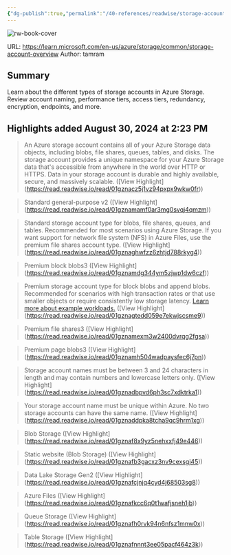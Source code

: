 ```yaml
---
{"dg-publish":true,"permalink":"/40-references/readwise/storage-account-overview-azure-storage/","tags":["rw/articles"]}
---
```


![rw-book-cover](https://learn.microsoft.com/en-us/media/logos/logo-ms-social.png)
  
URL: https://learn.microsoft.com/en-us/azure/storage/common/storage-account-overview
Author: tamram

## Summary

Learn about the different types of storage accounts in Azure Storage. Review account naming, performance tiers, access tiers, redundancy, encryption, endpoints, and more.

## Highlights added August 30, 2024 at 2:23 PM
>An Azure storage account contains all of your Azure Storage data objects, including blobs, file shares, queues, tables, and disks. The storage account provides a unique namespace for your Azure Storage data that's accessible from anywhere in the world over HTTP or HTTPS. Data in your storage account is durable and highly available, secure, and massively scalable. ([View Highlight] (https://read.readwise.io/read/01gznacz5j1vz94pxpx9wkw0fr))


>Standard general-purpose v2 ([View Highlight] (https://read.readwise.io/read/01gznamamf0ar3mg0svqj4qmzm))


>Standard storage account type for blobs, file shares, queues, and tables. Recommended for most scenarios using Azure Storage. If you want support for network file system (NFS) in Azure Files, use the premium file shares account type. ([View Highlight] (https://read.readwise.io/read/01gznaghwfzz6zhtjd788rkyg4))


>Premium block blobs3 ([View Highlight] (https://read.readwise.io/read/01gznamdg344ym5zjwp1dw6czf))


>Premium storage account type for block blobs and append blobs. Recommended for scenarios with high transaction rates or that use smaller objects or require consistently low storage latency. [Learn more about example workloads.](https://learn.microsoft.com/en-us/azure/storage/common/storage-account-overview/../blobs/storage-blob-block-blob-premium) ([View Highlight] (https://read.readwise.io/read/01gznagtedd059e7ekwjscsme9))


>Premium file shares3 ([View Highlight] (https://read.readwise.io/read/01gznamexm3w2400dvrqg2fgsa))


>Premium page blobs3 ([View Highlight] (https://read.readwise.io/read/01gznamh504wadpaysfec6j7pn))


>Storage account names must be between 3 and 24 characters in length and may contain numbers and lowercase letters only. ([View Highlight] (https://read.readwise.io/read/01gznadbpvd6ph3sc7xdktrka1))


>Your storage account name must be unique within Azure. No two storage accounts can have the same name. ([View Highlight] (https://read.readwise.io/read/01gznaddpka8tcha9qc9hrm1xg))


>Blob Storage ([View Highlight] (https://read.readwise.io/read/01gznaf8x9yz5nehxxfj49e446))


>Static website (Blob Storage) ([View Highlight] (https://read.readwise.io/read/01gznafb3gacxz3nv9cexsgj45))


>Data Lake Storage Gen2 ([View Highlight] (https://read.readwise.io/read/01gznafcjnjq4cyd4j68503sg8))


>Azure Files ([View Highlight] (https://read.readwise.io/read/01gznafkcc6q0t1wafjsneh1jb))


>Queue Storage ([View Highlight] (https://read.readwise.io/read/01gznafh0rvk94n6nfsz1mnw0x))


>Table Storage ([View Highlight] (https://read.readwise.io/read/01gznafnnnt3ee05pacf464z3k))


